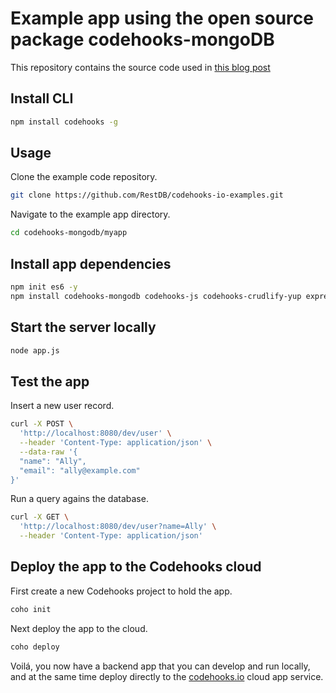 # Example app using the open source package codehooks-mongoDB

This repository contains the source code used in [this blog post](https://codehooks.io/blog/build-great-backend-apps-with-open-source-package-codehooks-mongodb)

## Install CLI
```bash
npm install codehooks -g
```

## Usage

Clone the example code repository.
```bash
git clone https://github.com/RestDB/codehooks-io-examples.git
```

Navigate to the example app directory.

```bash
cd codehooks-mongodb/myapp
```

## Install app dependencies

```bash
npm init es6 -y
npm install codehooks-mongodb codehooks-js codehooks-crudlify-yup express body-parser mongodb debug yup --save
```

## Start the server locally

```bash
node app.js
```

## Test the app

Insert a new user record.

```bash
curl -X POST \
  'http://localhost:8080/dev/user' \
  --header 'Content-Type: application/json' \
  --data-raw '{
  "name": "Ally",
  "email": "ally@example.com"
}'
```

Run a query agains the database.

```bash
curl -X GET \
  'http://localhost:8080/dev/user?name=Ally' \
  --header 'Content-Type: application/json' 
```

## Deploy the app to the Codehooks cloud

First create a new Codehooks project to hold the app.
```bash
coho init
```

Next deploy the app to the cloud.

```bash
coho deploy
```

Voilá, you now have a backend app that you can develop and run locally, and at the same time deploy directly to the [codehooks.io](https://codehooks.io) cloud app service.

